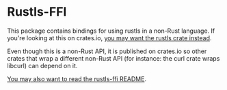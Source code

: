 # Rustls-FFI

This package contains bindings for using rustls in a non-Rust language. If
you're looking at this on crates.io, [you may want the rustls crate
instead](https://crates.io/crates/rustls).

Even though this is a non-Rust API, it is published on crates.io so other
crates that wrap a different non-Rust API (for instance: the curl crate
wraps libcurl) can depend on it.

[You may also want to read the rustls-ffi README](https://github.com/rustls/rustls-ffi#rustls-ffi-bindings).
